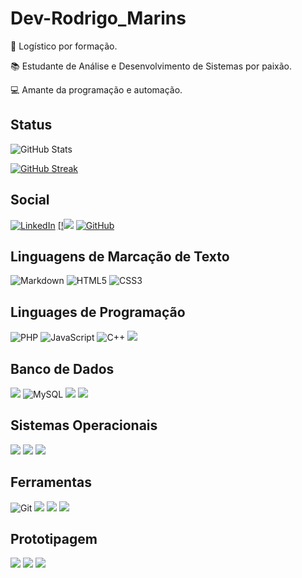 # Dev-Rodrigo_Marins

🚚 Logístico por formação.

📚 Estudante de Análise e Desenvolvimento de Sistemas por paixão.

💻 Amante da programação e automação.
## Status
![GitHub Stats](https://github-readme-stats.vercel.app/api?username=Dev-Rodrigo-Marins&theme=transparent&bg_color=000&border_color=30A3DC&show_icons=true&icon_color=30A3DC&title_color=E94D5F&text_color=FFF)

[![GitHub Streak](https://streak-stats.demolab.com/?user=Dev-Rodrigo-Marins&theme=bear&background=000&border=30A3DC&dates=FFF)](https://git.io/streak-stats)



## Social

  [![LinkedIn](https://img.shields.io/badge/LinkedIn-0077B5?style=for-the-badge&logo=linkedin&logoColor=white)](https://www.linkedin.com/in/rodrigo-marins-45a124114/)  <a href=mailto:digo.marins@hotmail.com>[!<img src="https://img.shields.io/badge/Microsoft_Outlook-0078D4?style=for-the-badge&logo=microsoft-outlook&logoColor=white"></a>  [![GitHub](https://img.shields.io/badge/GitHub-100000?style=for-the-badge&logo=github&logoColor=white)](https://github.com/Dev-Rodrigo-Marins)

## Linguagens de Marcação de Texto

![Markdown](https://img.shields.io/badge/Markdown-000?style=for-the-badge&logo=markdown)  ![HTML5](https://img.shields.io/badge/HTML5-E34F26?style=for-the-badge&logo=html5&logoColor=white)  ![CSS3](https://img.shields.io/badge/CSS3-1572B6?style=for-the-badge&logo=css3&logoColor=white)

## Linguages de Programação

![PHP](https://img.shields.io/badge/PHP-777BB4?style=for-the-badge&logo=php&logoColor=white)  ![JavaScript](https://img.shields.io/badge/JavaScript-F7DF1E?style=for-the-badge&logo=javascript&logoColor=black)  ![C++](https://img.shields.io/badge/C%2B%2B-00599C?style=for-the-badge&logo=c%2B%2B&logoColor=white) <img src="https://img.shields.io/badge/Python-3776AB?style=for-the-badge&logo=python&logoColor=white"> 

## Banco de Dados

<img src="https://img.shields.io/badge/PostgreSQL-316192?style=for-the-badge&logo=postgresql&logoColor=white">  ![MySQL](https://img.shields.io/badge/MySQL-00000F?style=for-the-badge&logo=mysql&logoColor=white)  <img src="https://img.shields.io/badge/MariaDB-003545?style=for-the-badge&logo=mariadb&logoColor=white"> <img src="https://img.shields.io/badge/Oracle-F80000?style=for-the-badge&logo=oracle&logoColor=black">

## Sistemas Operacionais

<img src="https://img.shields.io/badge/Debian-A81D33?style=for-the-badge&logo=debian&logoColor=white"> <img src="https://img.shields.io/badge/Windows-0078D6?style=for-the-badge&logo=windows&logoColor=white">  <img src="	https://img.shields.io/badge/Ubuntu-E95420?style=for-the-badge&logo=ubuntu&logoColor=white">

## Ferramentas

![Git](https://img.shields.io/badge/GIT-E44C30?style=for-the-badge&logo=git&logoColor=white)
<img src="https://img.shields.io/badge/Microsoft_SharePoint-0078D4?style=for-the-badge&logo=microsoft-sharepoint&logoColor=white">
<img src="https://img.shields.io/badge/Microsoft_Office-D83B01?style=for-the-badge&logo=microsoft-office&logoColor=white">
<img src="https://img.shields.io/badge/Notion-000000?style=for-the-badge&logo=notion&logoColor=white">

## Prototipagem

<img src="https://img.shields.io/badge/adafruit-000000?style=for-the-badge&logo=adafruit&logoColor=white"> <img src="https://img.shields.io/badge/Arduino-00979D?style=for-the-badge&logo=Arduino&logoColor=white"> <img src="https://img.shields.io/badge/espressif-E7352C?style=for-the-badge&logo=espressif&logoColor=white">
